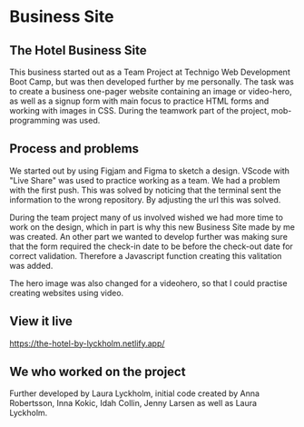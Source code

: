 # Business Site

## The Hotel Business Site

This business started out as a Team Project at Technigo Web Development Boot Camp, but was then developed further by me personally. The task was to create a business one-pager website containing an image or video-hero, as well as a signup form with main focus to practice HTML forms and working with images in CSS. During the teamwork part of the project, mob-programming was used. 

## Process and problems

We started out by using Figjam and Figma to sketch a design. VScode with "Live Share" was used to practice working as a team. We had a problem with the first push. This was solved by noticing that the terminal sent the information to the wrong repository. By adjusting the url this was solved.

During the team project many of us involved wished we had more time to work on the design, which in part is why this new Business Site made by me was created. An other part we wanted to develop further was making sure that the form required the check-in date to be before the check-out date for correct validation. Therefore a Javascript function creating this valitation was added. 

The hero image was also changed for a videohero, so that I could practise creating websites using video. 

## View it live

https://the-hotel-by-lyckholm.netlify.app/

## We who worked on the project

Further developed by Laura Lyckholm, initial code created by Anna Robertsson, Inna Kokic, Idah Collin, Jenny Larsen as well as Laura Lyckholm.
